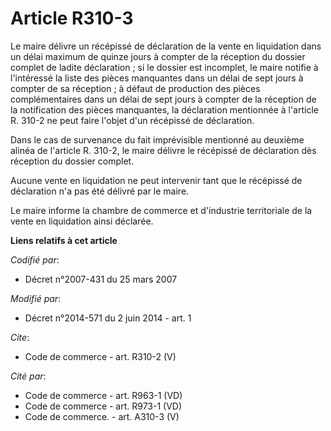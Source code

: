 # Article R310-3

Le maire délivre un récépissé de déclaration de la vente en liquidation dans un délai maximum de quinze jours à compter de la
réception du dossier complet de ladite déclaration ; si le dossier est incomplet, le maire notifie à l'intéressé la liste des
pièces manquantes dans un délai de sept jours à compter de sa réception ; à défaut de production des pièces complémentaires
dans un délai de sept jours à compter de la réception de la notification des pièces manquantes, la déclaration mentionnée à
l'article R. 310-2 ne peut faire l'objet d'un récépissé de déclaration. 

Dans le cas de survenance du fait imprévisible mentionné au deuxième alinéa de l'article R. 310-2, le maire délivre le
récépissé de déclaration dès réception du dossier complet. 

Aucune vente en liquidation ne peut intervenir tant que le récépissé de déclaration n'a pas été délivré par le maire. 

Le maire informe la chambre de commerce et d'industrie territoriale de la vente en liquidation ainsi déclarée.

**Liens relatifs à cet article**

_Codifié par_:

  - Décret n°2007-431 du 25 mars 2007

_Modifié par_:

  - Décret n°2014-571 du 2 juin 2014 - art. 1

_Cite_:

  - Code de commerce - art. R310-2 (V)

_Cité par_:

  - Code de commerce - art. R963-1 (VD)
  - Code de commerce - art. R973-1 (VD)
  - Code de commerce. - art. A310-3 (V)

